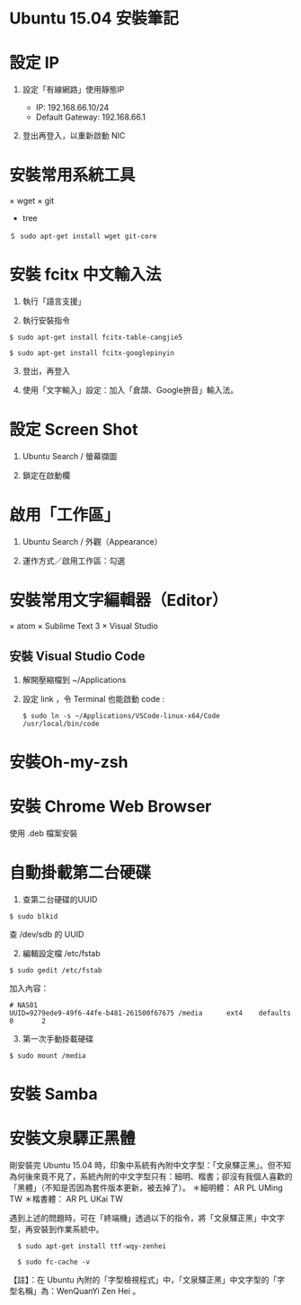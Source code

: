 Ubuntu 15.04 安裝筆記
=====================

# 設定 IP

  1. 設定「有線網路」使用靜態IP
      - IP: 192.168.66.10/24
      - Default Gateway: 192.168.66.1

  2. 登出再登入，以重新啟動 NIC


# 安裝常用系統工具

  × wget
  × git
  * tree

  ```
  ＄ sudo apt-get install wget git-core
  ```

# 安裝 fcitx 中文輸入法

  1. 執行「語言支援」

  2. 執行安裝指令

  ```
  $ sudo apt-get install fcitx-table-cangjie5

  $ sudo apt-get install fcitx-googlepinyin
  ```

  3. 登出，再登入

  4. 使用「文字輸入」設定：加入「倉頡、Google拚音」輸入法。

# 設定 Screen Shot

  1. Ubuntu Search / 螢幕擷圖

  2. 鎖定在啟動欄

# 啟用「工作區」

  1. Ubuntu Search / 外觀（Appearance）

  2. 運作方式／啟用工作區：勾選

# 安裝常用文字編輯器（Editor）

  × atom
  × Sublime Text 3
  × Visual Studio

## 安裝 Visual Studio Code

  1. 解開壓縮檔到 ~/Applications

  2. 設定 link ，令 Terminal 也能啟動 code :
      ```
      $ sudo ln -s ~/Applications/VSCode-linux-x64/Code /usr/local/bin/code
      ```

# 安裝Oh-my-zsh


# 安裝 Chrome Web Browser  

  使用 .deb 檔案安裝

# 自動掛載第二台硬碟

  1. 查第二台硬碟的UUID

  ```
  $ sudo blkid
  ```

  查 /dev/sdb 的 UUID

  2. 編輯設定檔 /etc/fstab

  ```
  $ sudo gedit /etc/fstab
  ```

  加入內容：
  ```
  # NAS01
  UUID=9279ede9-49f6-44fe-b481-261500f67675	/media		ext4    defaults		0		2
  ```

  3. 第一次手動掛載硬碟

  ```
  $ sudo mount /media
  ```

# 安裝 Samba

# 安裝文泉驛正黑體

剛安裝完 Ubuntu 15.04 時，印象中系統有內附中文字型：「文泉驛正黑」。但不知為何後來竟不見了，系統內附的中文字型只有：細明、楷書；卻沒有我個人喜歡的「黑體」（不知是否因為套件版本更新，被去掉了）。
  ＊細明體： AR PL UMing TW
  ＊楷書體： AR PL UKai TW

遇到上述的問題時，可在「終端機」透過以下的指令，將「文泉驛正黑」中文字型，再安裝到作業系統中。

```
  $ sudo apt-get install ttf-wqy-zenhei

  $ sudo fc-cache -v
```

【註】：在 Ubuntu 內附的「字型檢視程式」中，「文泉驛正黑」中文字型的「字型名稱」為：WenQuanYi Zen Hei 。﻿

